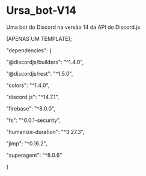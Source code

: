 # Ursa_bot-V14

Uma bot do Discord na versão 14 da API do Discord.js

(APENAS UM TEMPLATE);




"dependencies": {

  "@discordjs/builders": "^1.4.0",
  
  "@discordjs/rest": "^1.5.0",
  
  "colors": "^1.4.0",
  
  "discord.js": "^14.7.1",
  
  "firebase": "^8.0.0",
  
  "fs": "^0.0.1-security",
  
  "humanize-duration": "^3.27.3",
  
  "jimp": "^0.16.2",
  
  "superagent": "^8.0.6"
  
  }
  
  
  
